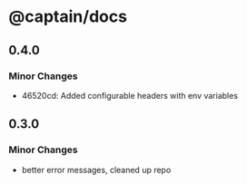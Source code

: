 # @captain/docs

## 0.4.0

### Minor Changes

- 46520cd: Added configurable headers with env variables

## 0.3.0

### Minor Changes

- better error messages, cleaned up repo
